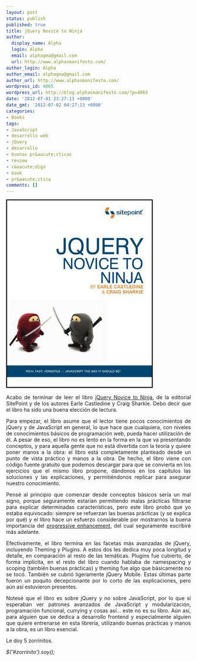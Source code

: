 ```yaml
---
layout: post
status: publish
published: true
title: jQuery Novice to Ninja
author:
  display_name: Alpha
  login: Alpha
  email: alphagma@gmail.com
  url: http://www.alphasmanifesto.com/
author_login: Alpha
author_email: alphagma@gmail.com
author_url: http://www.alphasmanifesto.com/
wordpress_id: 4065
wordpress_url: http://blog.alphasmanifesto.com/?p=4065
date: '2012-07-01 23:27:13 +0000'
date_gmt: '2012-07-02 04:27:13 +0000'
categories:
- Books
tags:
- JavaScript
- desarrollo web
- jQuery
- desarrollo
- buenas pr&aacute;cticas
- review
- c&oacute;digo
- book
- pr&aacute;ctica
comments: []
---
```


![](/assets/jqueryNoviceToNinja.jpg)

<p style="text-align: justify;">Acabo de terminar de leer el libro <a href="http://www.sitepoint.com/books/jquery1/">jQuery Novice to Ninja</a>, de la editorial SitePoint y de los autores Earle Castledine y Craig Sharkie. Debo decir que el libro ha sido una buena elecci&oacute;n de lectura.</p>
<p style="text-align: justify;">Para empezar, el libro asume que el lector tiene pocos conocimientos de jQuery y de JavaScript en general, lo que hace que cualquiera, con niveles de conocimientos b&aacute;sicos de programaci&oacute;n web, pueda hacer utilizaci&oacute;n de &eacute;l. A pesar de eso, el libro no es lento en la forma en la que va presentando conceptos, y para aquella gente que no est&aacute; divertida con la teor&iacute;a y quiere poner manos a la obra: el libro est&aacute; completamente planteado desde un punto de vista pr&aacute;ctico y manos a la obra. De hecho, el libro viene con c&oacute;digo fuente gratuito que podemos descargar para que se convierta en los ejercicios que el mismo libro propone, d&aacute;ndonos en los cap&iacute;tulos las soluciones y las explicaciones, y permiti&eacute;ndonos replicar para asegurar nuestro conocimiento.</p>
<p style="text-align: justify;">Pens&eacute; al principio que comenzar desde conceptos b&aacute;sicos ser&iacute;a un mal signo, porque seguramente estar&iacute;an permitiendo malas pr&aacute;cticas filtrarse para explicar determinadas caracter&iacute;sticas, pero este libro prob&oacute; que yo estaba equivocado: siempre se refuerzan las buenas pr&aacute;cticas (y se explica por qu&eacute;) y el libro hace un esfuerzo considerable por mostrarnos la buena importancia del <a title="Wikipedia" href="http://en.wikipedia.org/wiki/Progressive_enhancement">progressive enhancement</a>, del cual seguramente escribir&eacute; m&aacute;s adelante.</p>
<p style="text-align: justify;">Efectivamente, el libro termina en las facetas m&aacute;s avanzadas de jQuery, incluyendo Theming y Plugins. A estos dos les dedica muy poca longitud y detalle, en comparaci&oacute;n al resto de las tem&aacute;ticas. Plugins fue cubierto, de forma impl&iacute;cita, en el resto del libro cuando hablaba de namespacing y scoping (tambi&eacute;n buenas pr&aacute;cticas) y theming fue algo que b&aacute;sicamente no se toc&oacute;. Tambi&eacute;n se cubri&oacute; ligeramente jQuery Mobile. Estas &uacute;ltimas parte fueron un poquito decepcionante por lo corto de las explicaciones, pero a&uacute;n as&iacute; estuvieron presentes.</p>
<p style="text-align: justify;">Notes&eacute; que el libro es sobre jQuery y no sobre JavaScript, por lo que si esperaban ver patrones avanzados de JavaScript y modularizaci&oacute;n, programaci&oacute;n funcional, currying y cosas as&iacute;... este no es su libro. A&uacute;n as&iacute;, para alguien que se dedica a desarrollo frontend y especialmente alguien que quiere entrenarse en esta librer&iacute;a, utilizando buenas pr&aacute;cticas y manos a la obra, es un libro esencial.</p>
<p style="text-align: justify;">Le doy 5 zorrinitos.</p>
<p style="text-align: justify;"><em>$('#zorrinito').soy();</em></p>
